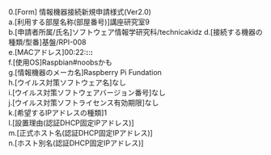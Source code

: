 0.[Form] 情報機器接続新規申請様式(Ver2.0)  
a.[利用する部屋名称(部屋番号)]講座研究室9  
b.[申請者所属/氏名]ソフトウェア情報学研究科/technicakidz
d.[接続する機器の種類/型番]基盤/RPI-008  
e.[MACアドレス]00:22:**:**:**:**  
f.[使用OS]Raspbian#noobsかも  
g.[情報機器のメーカ名]Raspberry Pi Fundation  
h.[ウイルス対策ソフトウェア名]なし  
i.[ウイルス対策ソフトウェアバージョン番号]なし  
j.[ウイルス対策ソフトライセンス有効期限]なし  
k.[希望するIPアドレスの種類]1  
l.[設置理由(認証DHCP固定IPアドレス)]  
m.[正式ホスト名(認証DHCP固定IPアドレス)]  
n.[ホスト別名(認証DHCP固定IPアドレス)]  
